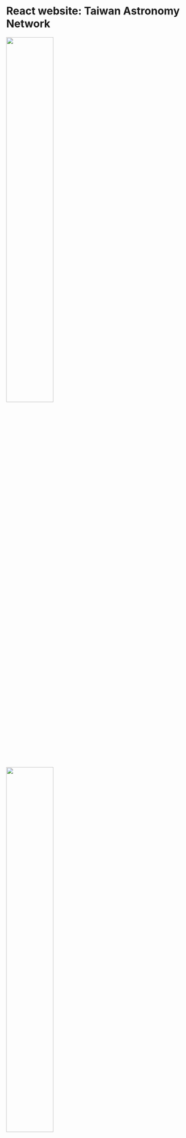# React website: Taiwan Astronomy Network
<img src="https://i.imgur.com/P9pRuit.gifv" width=50%/>
<img src="https://i.imgur.com/kfhxG5X.jpg" width=50%/>
<img src="https://i.imgur.com/ETmVJ7f.jpg" width=50%/>
<img src="https://i.imgur.com/oHr9rWO.jpg" width=50%/>
<img src="https://i.imgur.com/oKdc3Za.jpg" width=50%/>
<img src="https://i.imgur.com/w1xiBNj.jpg" width=50%/>
<img src="https://i.imgur.com/bGZ1lIc.jpg" width=50%/>

